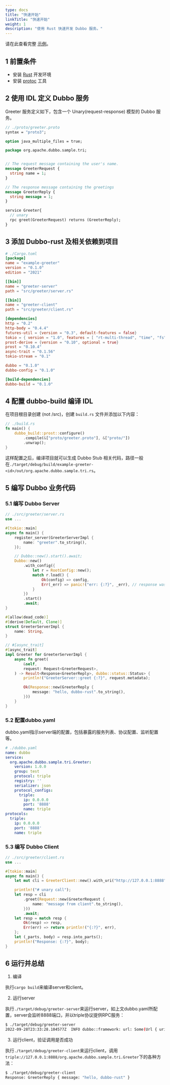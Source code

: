 ```yaml
---
type: docs
title: "快速开始"
linkTitle: "快速开始"
weight: 1
description: "使用 Rust 快速开发 Dubbo 服务。"
---
```


请在此查看完整 [示例](https://github.com/apache/dubbo-rust/tree/main/examples/greeter)。

## 1 前置条件
- 安装 [Rust](https://rustup.rs/) 开发环境
- 安装 [protoc](https://grpc.io/docs/protoc-installation/) 工具

## 2 使用 IDL 定义 Dubbo 服务

Greeter 服务定义如下，包含一个 Unary(request-response) 模型的 Dubbo 服务。

```protobuf
// ./proto/greeter.proto
syntax = "proto3";

option java_multiple_files = true;

package org.apache.dubbo.sample.tri;


// The request message containing the user's name.
message GreeterRequest {
  string name = 1;
}

// The response message containing the greetings
message GreeterReply {
  string message = 1;
}

service Greeter{
  // unary
  rpc greet(GreeterRequest) returns (GreeterReply);
}
```

## 3 添加 Dubbo-rust 及相关依赖到项目
```toml
# ./Cargo.toml
[package]
name = "example-greeter"
version = "0.1.0"
edition = "2021"

[[bin]]
name = "greeter-server"
path = "src/greeter/server.rs"

[[bin]]
name = "greeter-client"
path = "src/greeter/client.rs"

[dependencies]
http = "0.2"
http-body = "0.4.4"
futures-util = {version = "0.3", default-features = false}
tokio = { version = "1.0", features = [ "rt-multi-thread", "time", "fs", "macros", "net", "signal"] }
prost-derive = {version = "0.10", optional = true}
prost = "0.10.4"
async-trait = "0.1.56"
tokio-stream = "0.1"

dubbo = "0.1.0"
dubbo-config = "0.1.0"

[build-dependencies]
dubbo-build = "0.1.0"
```

## 4 配置 dubbo-build 编译 IDL

在项目根目录创建 (not /src)，创建 `build.rs` 文件并添加以下内容：

```rust
// ./build.rs
fn main() {
    dubbo_build::prost::configure()
        .compile(&["proto/greeter.proto"], &["proto/"])
        .unwrap();
}
```
这样配置之后，编译项目就可以生成 Dubbo Stub 相关代码，路径一般在`./target/debug/build/example-greeter-<id>/out/org.apache.dubbo.sample.tri.rs`。

## 5 编写 Dubbo 业务代码

### 5.1 编写 Dubbo Server

```rust
// ./src/greeter/server.rs
use ...

#[tokio::main]
async fn main() {
    register_server(GreeterServerImpl {
        name: "greeter".to_string(),
    });

    // Dubbo::new().start().await;
    Dubbo::new()
        .with_config({
            let r = RootConfig::new();
            match r.load() {
                Ok(config) => config,
                Err(_err) => panic!("err: {:?}", _err), // response was droped
            }
        })
        .start()
        .await;
}

#[allow(dead_code)]
#[derive(Default, Clone)]
struct GreeterServerImpl {
    name: String,
}

// #[async_trait]
#[async_trait]
impl Greeter for GreeterServerImpl {
    async fn greet(
        &self,
        request: Request<GreeterRequest>,
    ) -> Result<Response<GreeterReply>, dubbo::status::Status> {
        println!("GreeterServer::greet {:?}", request.metadata);

        Ok(Response::new(GreeterReply {
            message: "hello, dubbo-rust".to_string(),
        }))
    }
}
```

### 5.2 配置dubbo.yaml

dubbo.yaml指示server端的配置，包括暴露的服务列表、协议配置、监听配置等。

```yaml
# ./dubbo.yaml
name: dubbo
service:
  org.apache.dubbo.sample.tri.Greeter:
    version: 1.0.0
    group: test
    protocol: triple
    registry: ''
    serializer: json
    protocol_configs:
      triple:
        ip: 0.0.0.0
        port: '8888'
        name: triple
protocols:
  triple:
    ip: 0.0.0.0
    port: '8888'
    name: triple
```

### 5.3 编写 Dubbo Client

```rust
// ./src/greeter/client.rs
use ...

#[tokio::main]
async fn main() {
    let mut cli = GreeterClient::new().with_uri("http://127.0.0.1:8888".to_string());

    println!("# unary call");
    let resp = cli
        .greet(Request::new(GreeterRequest {
            name: "message from client".to_string(),
        }))
        .await;
    let resp = match resp {
        Ok(resp) => resp,
        Err(err) => return println!("{:?}", err),
    };
    let (_parts, body) = resp.into_parts();
    println!("Response: {:?}", body);
}
```

## 6 运行并总结

1. 编译

执行`cargo build`来编译server和client。

2. 运行server

执行`./target/debug/greeter-server`来运行server，如上文dubbo.yaml所配置，server会监听8888端口，并以triple协议提供RPC服务：

```sh
$ ./target/debug/greeter-server
2022-09-28T23:33:28.104577Z  INFO dubbo::framework: url: Some(Url { uri: "triple://0.0.0.0:8888/org.apache.dubbo.sample.tri.Greeter", protocol: "triple", location: "0.0.0.0:8888", ip: "0.0.0.0", port: "8888", service_key: ["org.apache.dubbo.sample.tri.Greeter"], params: {} })
```

3. 运行client，验证调用是否成功

执行`./target/debug/greeter-client`来运行client，调用`triple://127.0.0.1:8888/org.apache.dubbo.sample.tri.Greeter`下的各种方法：


```sh
$ ./target/debug/greeter-client
Response: GreeterReply { message: "hello, dubbo-rust" }
```

